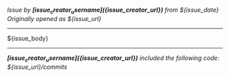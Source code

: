 _Issue by **[${issue_creator_username}](${issue_creator_url})** from ${issue_date}_
_Originally opened as ${issue_url}_

----

${issue_body}

----

_**[${issue_creator_username}](${issue_creator_url})** included the following code: ${issue_url}/commits_
